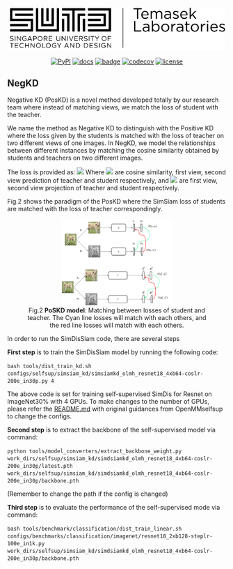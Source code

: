 <div align="center">
  <img src="../resources/tl.png" width="500"/>

[![PyPI](https://img.shields.io/pypi/v/mmselfsup)]()
[![docs](https://img.shields.io/badge/docs-latest-blue)]()
[![badge](https://github.com/open-mmlab/mmselfsup/workflows/build/badge.svg)]()
[![codecov](https://codecov.io/gh/open-mmlab/mmselfsup/branch/master/graph/badge.svg)]()
[![license](https://img.shields.io/github/license/open-mmlab/mmselfsup.svg)]()

</div>

## NegKD

Negative KD (PosKD) is a novel method developed totally by our research team where instead of matching views, we match the loss of student with the teacher.

We name the method as Negative KD to distinguish with the Positive KD where the loss given by the students is matched with the loss of teacher on two different views of one images.
In NegKD, we model the relationships between different instances by matching the cosine similarity obtained by students and teachers on two different images.

The loss is provided as: <img src="https://render.githubusercontent.com/render/math?math=L = \frac{1}{2} ||D(p^T_1, z^T_2) - D(p^S_1, z^S_2)|| %2b  \frac{1}{2}||D(p^T_2, z^T_1) - D(p^S_2, z^S_1)||">
Where <img src="https://render.githubusercontent.com/render/math?math=D, p^T_1, p^T_2, p^S_1, p^S_2"> are cosine similarity, first view, second view prediction of teacher and student respectively,
and <img src="https://render.githubusercontent.com/render/math?math=z^T_1, z^T_2, z^S_1, z^S_2"> are first view, second view projection of teacher and student respectively.

Fig.2 shows the paradigm of the PosKD where the SimSiam loss of students are matched with the loss of teacher
correspondingly.

<div align="center">
<figure>
    <img src="../resources/DSO/report1/simsiam_teacher.png" style="width:60%"\><br>  
     <figcaption align = "center">Fig.2 <b>PoSKD model</b>: Matching between losses of student
     and teacher. The Cyan line losses will match with each others, and the red line losses will match with each others.</figcaption>
</figure>
</div>

In order to run the SimDisSiam code, there are several steps

**First step** is to train the SimDisSiam model by running the following code:

``bash tools/dist_train_kd.sh configs/selfsup/simsiam_kd/simsiamkd_olmh_resnet18_4xb64-coslr-200e_in30p.py 4``

The above code is set for training self-supervised SimDis for Resnet on ImageNet30% with 4 GPUs. To make changes to the number of GPUs,
please refer the [README.md](../README.md) with original guidances from OpenMMselfsup to change the configs.

**Second step** is to extract the backbone of the self-supervised model via command:

``python tools/model_converters/extract_backbone_weight.py work_dirs/selfsup/simsiam_kd/simdsiamkd_olmh_resnet18_4xb64-coslr-200e_in30p/latest.pth
 work_dirs/selfsup/simsiam_kd/simdsiamkd_olmh_resnet18_4xb64-coslr-200e_in30p/backbone.pth``

(Remember to change the path if the config is changed)

**Third step** is to evaluate the performance of the self-supervised mode via command:

``bash tools/benchmark/classification/dist_train_linear.sh configs/benchmarks/classification/imagenet/resnet18_2xb128-steplr-100e_in1k.py
 work_dirs/selfsup/simsiam_kd/simdsiamkd_olmh_resnet18_4xb64-coslr-200e_in30p/backbone.pth``
 

